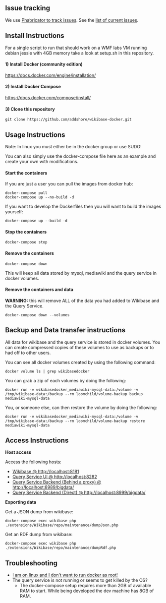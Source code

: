 ## Issue tracking

We use [Phabricator to track
issues](https://phabricator.wikimedia.org/maniphest/task/edit/form/1/?projects=wikibase-containers). See the [list of current issues](https://phabricator.wikimedia.org/maniphest/?project=wikibase-containers&statuses=open&group=none&order=newest#R).

## Install Instructions

For a single script to run that should work on a WMF labs VM running debian jessie with 4GB memory take a look at setup.sh in this repository.

#### 1) Install Docker (community edition)

https://docs.docker.com/engine/installation/

#### 2) Install Docker Compose

https://docs.docker.com/compose/install/

#### 3) Clone this repository

```
git clone https://github.com/addshore/wikibase-docker.git
```

## Usage Instructions

Note: In linux you must either be in the docker group or use SUDO!

You can also simply use the docker-compose file here as an example and create your own with modifications.

#### Start the containers

If you are just a user you can pull the images from docker hub:
```
docker-compose pull
docker-compose up --no-build -d
```

If you want to develop the Dockerfiles then you will want to build the images yourself:
```
docker-compose up --build -d
```

#### Stop the containers

```
docker-compose stop
```

#### Remove the containers

```
docker-compose down
```

This will keep all data stored by mysql, mediawiki and the query service in docker volumes.

#### Remove the containers and data

**WARNING:** this will remove ALL of the data you had added to Wikibase and the Query Service.

```
docker-compose down --volumes
```

## Backup and Data transfer instructions

All data for wikibase and the query service is stored in docker volumes.
You can create compressed copies of these volumes to use as backups or to had off to other users.

You can see all docker volumes created by using the following command:

```
docker volume ls | grep wikibasedocker
```

You can grab a zip of each volumes by doing the following:

```
docker run -v wikibasedocker_mediawiki-mysql-data:/volume -v /tmp/wikibase-data:/backup --rm loomchild/volume-backup backup mediawiki-mysql-data
```

You, or someone else, can then restore the volume by doing the following:

```
docker run -v wikibasedocker_mediawiki-mysql-data:/volume -v /tmp/wikibase-data:/backup --rm loomchild/volume-backup restore mediawiki-mysql-data
```

## Access Instructions

**Host access**

Access the following hosts:
 - [Wikibase @ http://localhost:8181](http://localhost:8181)
 - [Query Service UI @ http://localhost:8282](http://localhost:8282)
 - [Query Service Backend (Behind a proxy) @ http://localhost:8989/bigdata/](http://localhost:8989/bigdata/)
 - [Query Service Backend (Direct) @ http://localhost:8999/bigdata/](http://localhost:8999/bigdata/)

**Exporting data**

Get a JSON dump from wikibase:

```docker-compose exec wikibase php ./extensions/Wikibase/repo/maintenance/dumpJson.php```

Get an RDF dump from wikibase:

```docker-compose exec wikibase php ./extensions/Wikibase/repo/maintenance/dumpRdf.php```

## Troubleshooting

* [I am on linux and I don't want to run docker as root!](https://askubuntu.com/questions/477551/how-can-i-use-docker-without-sudo#477554)
* The query service is not running or seems to get killed by the OS?
  * The docker-compose setup requires more than 2GB of available RAM to start. While being developed the dev machine has 8GB of RAM.